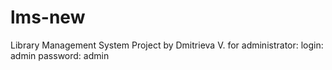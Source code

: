 # lms-new
Library Management System Project by Dmitrieva V.
for administrator:
  login: admin
  password: admin
